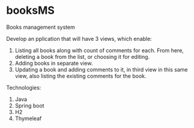 # booksMS
Books management system

Develop an pplication that will have 3 views, which enable:

1. Listing all books along with count of comments for each. From here, deleting a book from the list, or choosing it for editing.
2. Adding books in separate view.
3. Updating a book and adding comments to it, in third view in this same view, also listing the existing comments for the book.

Technologies:

1. Java
2. Spring boot
3. H2
4. Thymeleaf
